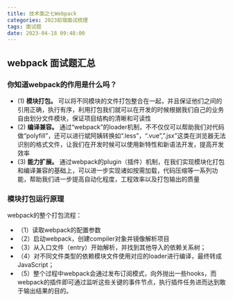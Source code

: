 ```yaml
---
title: 技术面之七Webpack
categories: 2023前端面试梳理
tags: 面试题
date: 2023-04-18 09:48:00
---
```


## webpack 面试题汇总

### 你知道webpack的作用是什么吗？
* (1) **模块打包。** 可以将不同模块的文件打包整合在一起，并且保证他们之间的引用正确，执行有序，利用打包我们就可以在开发的时候根据我们自己的业务自由划分文件模块，保证项目结构的清晰和可读性
* (2) **编译兼容。** 通过“webpack”的loader机制，不不仅仅可以帮助我们对代码做“polyfill”，还可以进行斌阿姨转换如“.less”，“.vue”,”.jsx”这类在浏览器无法识别的格式文件，让我们在开发时候可以使用新特性和新语法开发，提高开发效率
* (3) **能力扩展。** 通过webpack的plugin（插件）机制，在我们实现模块化打包和编译兼容的基础上，可以进一步实现诸如按需加载，代码压缩等一系列功能，帮助我们进一步提高自动化程度，工程效率以及打包输出的质量

### 模块打包运行原理
webpack的整个打包流程：
* （1）读取webpack的配置参数
* （2）启动webpack，创建compiler对象并镜像解析项目
* （3）从入口文件（entry）开始解析，并找到其他导入的依赖关系树；
* （4）对不同文件类型的依赖模块文件使用对应的loader进行编译，最终转成JavaScript；
* （5）整个过程中webpack会通过发布订阅模式，向外抛出一些hooks，而webpack的插件即可通过监听这些关键的事件节点，执行插件任务进而达到敢于输出结果的目的。
